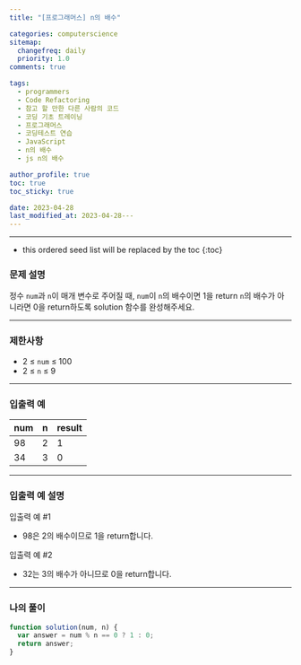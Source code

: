 ```yaml
---
title: "[프로그래머스] n의 배수"

categories: computerscience
sitemap:
  changefreq: daily
  priority: 1.0
comments: true

tags:
  - programmers
  - Code Refactoring
  - 참고 할 만한 다른 사람의 코드
  - 코딩 기초 트레이닝
  - 프로그래머스
  - 코딩테스트 연습
  - JavaScript
  - n의 배수
  - js n의 배수

author_profile: true
toc: true
toc_sticky: true

date: 2023-04-28
last_modified_at: 2023-04-28---
---
```


---

<!-- prettier-ignore -->
* this ordered seed list will be replaced by the toc 
{:toc}

### 문제 설명

정수 `num`과 `n`이 매개 변수로 주어질 때, `num`이 `n`의 배수이면 1을 return `n`의 배수가 아니라면 0을 return하도록 solution 함수를 완성해주세요.

---

### 제한사항

- 2 ≤ `num` ≤ 100
- 2 ≤ `n` ≤ 9

---

### 입출력 예

| num | n   | result |
| --- | --- | ------ |
| 98  | 2   | 1      |
| 34  | 3   | 0      |

---

### **입출력 예 설명**

입출력 예 #1

- 98은 2의 배수이므로 1을 return합니다.

입출력 예 #2

- 32는 3의 배수가 아니므로 0을 return합니다.

---

### 나의 풀이

```jsx
function solution(num, n) {
  var answer = num % n == 0 ? 1 : 0;
  return answer;
}
```
